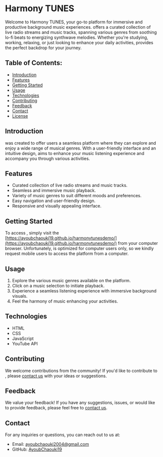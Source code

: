 
# Harmony TUNES

Welcome to Harmony TUNES, your go-to platform for immersive and productive background music experiences.  offers a curated collection of live radio streams and music tracks, spanning various genres from soothing lo-fi beats to energizing synthwave melodies. Whether you're studying, working, relaxing, or just looking to enhance your daily activities,  provides the perfect backdrop for your journey.

## Table of Contents:

- [Introduction](#introduction)
- [Features](#features)
- [Getting Started](#getting-started)
- [Usage](#usage)
- [Technologies](#technologies)
- [Contributing](#contributing)
- [Feedback](#feedback)
- [Contact](#contact)
- [License](#license)

## Introduction

 was created to offer users a seamless platform where they can explore and enjoy a wide range of musical genres. With a user-friendly interface and an intuitive design,  aims to enhance your music listening experience and accompany you through various activities.

## Features

- Curated collection of live radio streams and music tracks.
- Seamless and immersive music playback.
- Variety of music genres to suit different moods and preferences.
- Easy navigation and user-friendly design.
- Responsive and visually appealing interface.

## Getting Started

To access , simply visit the [https://ayoubchaouki19.github.io/harmonytunesdemo/](https://ayoubchaouki19.github.io/harmonytunesdemo/) from your computer browser. Unfortunately,  is optimized for computer users only, so we kindly request mobile users to access the platform from a computer.

## Usage

1. Explore the various music genres available on the platform.
2. Click on a music selection to initiate playback.
3. Experience a seamless listening experience with immersive background visuals.
4. Feel the harmony of music enhancing your activities.

## Technologies

- HTML
- CSS
- JavaScript
- YouTube API

## Contributing

We welcome contributions from the community! If you'd like to contribute to , please [contact us](#contact) with your ideas or suggestions.

## Feedback

We value your feedback! If you have any suggestions, issues, or would like to provide feedback, please feel free to [contact us](#contact).

## Contact

For any inquiries or questions, you can reach out to us at:

- Email: [ayoubchaouki2004@gmail.com](mailto:ayoubchaouki2004@gmail.com)
- GitHub: [AyoubChaouki19](https://github.com/AyoubChaouki19)
